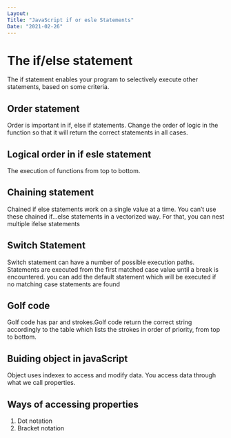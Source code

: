 ```yaml
---
Layout:
Title: "JavaScript if or esle Statements"
Date: "2021-02-26"
---
```


# The if/else statement

The if statement enables your program to selectively execute other statements, based on some criteria.

## Order statement

Order is important in if, else if statements. Change the order of logic in the function so that it will return the correct statements in all cases.

## Logical order in if esle statement

The execution of functions from top to bottom.

## Chaining statement

Chained if else statements work on a single value at a time. You can’t use these chained if…else statements in a vectorized way. For that, you can nest multiple ifelse statements

## Switch Statement

Switch statement can have a number of possible execution paths. Statements are executed from the first matched case value until a break is encountered. you can add the default statement which will be executed if no matching case statements are found

## Golf code

Golf code has par and strokes.Golf code return the correct string accordingly to the table which lists the strokes in order of priority, from top to bottom.

## Buiding object in javaScript

Object uses indexex to access and modify data. You access data through what we call properties.

## Ways of accessing properties

1. Dot notation 
2. Bracket notation